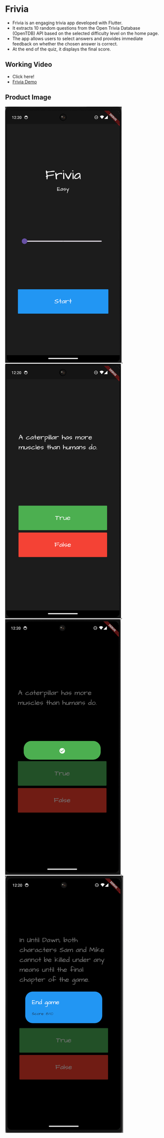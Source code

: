 # Frivia

- Frivia is an engaging trivia app developed with Flutter.
- It extracts 10 random questions from the Open Trivia Database (OpenTDB) API based on the selected difficulty level on the home page.
- The app allows users to select answers and provides immediate feedback on whether the chosen answer is correct.
- At the end of the quiz, it displays the final score.

## Working Video
- Click here!
- [Frivia Demo](https://youtube.com/shorts/ywgqIoiKcm4?feature=share)

## Product Image
![Frivia Screenshot 1](FinalProduct/1.png),
![Frivia Screenshot 2](FinalProduct/2.png),
![Frivia Screenshot 3](FinalProduct/3.png),
![Frivia Screenshot 4](FinalProduct/4.png)
